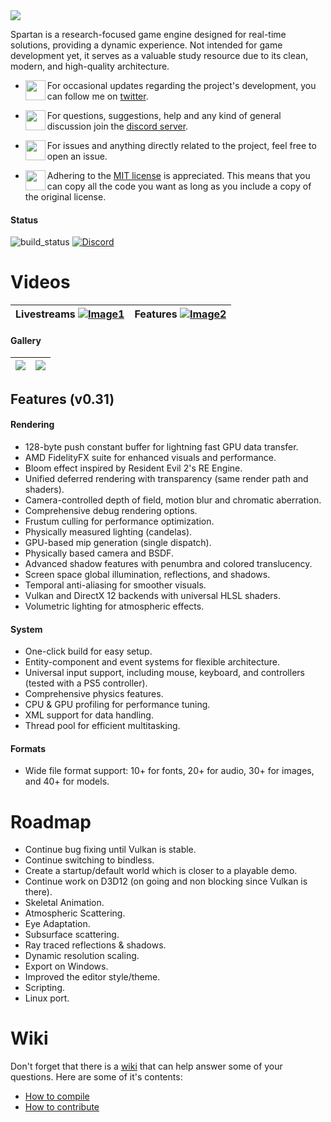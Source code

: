 
<img align="center" padding="2" src="https://raw.githubusercontent.com/PanosK92/SpartanEngine/master/data/textures/banner.bmp"/>

<p>Spartan is a research-focused game engine designed for real-time solutions, providing a dynamic experience. Not intended for game development yet, it serves as a valuable study resource due to its clean, modern, and high-quality architecture.</p>

- <img align="left" width="32" src="https://clipart.info/images/ccovers/1534043159circle-twitter-logo-png.png"/>For occasional updates regarding the project's development, you can follow me on <a href="https://twitter.com/panoskarabelas1?ref_src=twsrc%5Etfw">twitter</a>.
  
- <img align="left" width="32" height="32" src="https://www.freeiconspng.com/thumbs/discord-icon/discord-icon-7.png">For questions, suggestions, help and any kind of general discussion join the [discord server](https://discord.gg/TG5r2BS).
  
- <img align="left" width="32" height="32" src="https://www.freeiconspng.com/uploads/git-github-hub-icon-25.png">For issues and anything directly related to the project, feel free to open an issue.
  
- <img align="left" width="32" height="32" src="https://i0.wp.com/opensource.org/wp-content/uploads/2023/01/cropped-cropped-OSI_Horizontal_Logo_0-e1674081292667.png">Adhering to the <a href="https://en.wikipedia.org/wiki/MIT_License">MIT license</a> is appreciated. This means that you can copy all the code you want as long as you include a copy of the original license.

#### Status
![build_status](https://github.com/PanosK92/SpartanEngine/actions/workflows/workflow.yml/badge.svg)
[![Discord](https://img.shields.io/discord/677302405263785986?label=Discord)](https://discord.gg/TG5r2BS)

# Videos

Livestreams [![Image1](https://raw.githubusercontent.com/PanosK92/SpartanEngine/master/assets/github/readme_1.4.jpg)](https://www.youtube.com/watch?v=QhyMal6RY7M) | Features [![Image2](https://i.imgur.com/j6zIEI9.jpg)](https://www.youtube.com/watch?v=RIae1ma_DSo) 
:- | :- 

#### Gallery
<img align="center" src="https://raw.githubusercontent.com/PanosK92/SpartanEngine/master/assets/github//readme_1.1.jpg"/> | <img align="center" src="https://raw.githubusercontent.com/PanosK92/SpartanEngine/master/assets/github/readme_1.2.jpg"/>
:- | :-

## Features (v0.31)
#### Rendering
- 128-byte push constant buffer for lightning fast GPU data transfer.
- AMD FidelityFX suite for enhanced visuals and performance.
- Bloom effect inspired by Resident Evil 2's RE Engine.
- Unified deferred rendering with transparency (same render path and shaders).
- Camera-controlled depth of field, motion blur and chromatic aberration.
- Comprehensive debug rendering options.
- Frustum culling for performance optimization.
- Physically measured lighting (candelas).
- GPU-based mip generation (single dispatch).
- Physically based camera and BSDF.
- Advanced shadow features with penumbra and colored translucency.
- Screen space global illumination, reflections, and shadows.
- Temporal anti-aliasing for smoother visuals.
- Vulkan and DirectX 12 backends with universal HLSL shaders.
- Volumetric lighting for atmospheric effects.
#### System
- One-click build for easy setup.
- Entity-component and event systems for flexible architecture.
- Universal input support, including mouse, keyboard, and controllers (tested with a PS5 controller).
- Comprehensive physics features.
- CPU & GPU profiling for performance tuning.
- XML support for data handling.
- Thread pool for efficient multitasking.
#### Formats
- Wide file format support: 10+ for fonts, 20+ for audio, 30+ for images, and 40+ for models.

# Roadmap
- Continue bug fixing until Vulkan is stable.
- Continue switching to bindless.
- Create a startup/default world which is closer to a playable demo.
- Continue work on D3D12 (on going and non blocking since Vulkan is there).
- Skeletal Animation.
- Atmospheric Scattering.
- Eye Adaptation.
- Subsurface scattering.
- Ray traced reflections & shadows.
- Dynamic resolution scaling.
- Export on Windows.
- Improved the editor style/theme.
- Scripting.
- Linux port.

# Wiki
Don't forget that there is a [wiki](https://github.com/PanosK92/SpartanEngine/wiki) that can help answer some of your questions. Here are some of it's contents:
- [How to compile](https://github.com/PanosK92/SpartanEngine/wiki/How-to-compile) 
- [How to contribute](https://github.com/PanosK92/SpartanEngine/wiki/How-to-contribute)
